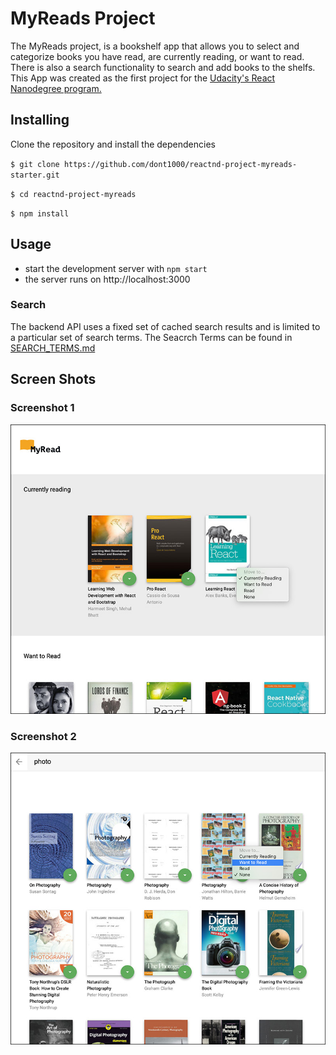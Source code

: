 # MyReads Project

The MyReads project, is a bookshelf app that allows you to select and categorize books you have read, are currently reading, or want to read. There is also a search functionality to search and add books to the shelfs. This App was created as the first project for the [Udacity's React Nanodegree program.](https://www.udacity.com/course/react-nanodegree--nd019)

## Installing

Clone the repository and install the dependencies 

`$ git clone https://github.com/dont1000/reactnd-project-myreads-starter.git`

`$ cd reactnd-project-myreads`

`$ npm install`


## Usage

* start the development server with `npm start`
* the server runs on http://localhost:3000

### Search
The backend API uses a fixed set of cached search results and is limited to a particular set of search terms. The Seacrch Terms can be found in [SEARCH_TERMS.md](SEARCH_TERMS.md)


## Screen Shots

### Screenshot 1

![alt text](https://raw.githubusercontent.com/dont1000/reactnd-project-myreads-starter/master/docs/image/screenshot1_v2.jpg "main page")

### Screenshot 2

![alt text](https://raw.githubusercontent.com/dont1000/reactnd-project-myreads-starter/master/docs/image/screenshot2_v2.jpg "searchpage page")


